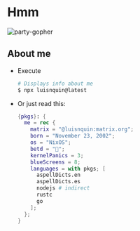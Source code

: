 # Hmm

![party-gopher](https://media.giphy.com/media/Gh1Jm4GbZU2tH7PHn4/giphy.gif)

## About me

- Execute

    ```bash
    # Displays info about me
    $ npx luisnquin@latest
    ```

- Or just read this:

    ```nix
    {pkgs}: {
      me = rec {
        matrix = "@luisnquin:matrix.org";
        born = "November 23, 2002";
        os = "NixOS";
        betd = "🌂";
        kernelPanics = 3;
        blueScreens = 8;
        languages = with pkgs; [
          aspellDicts.en
          aspellDicts.es
          nodejs # indirect
          rustc
          go
        ];
      };
    }
    ```
